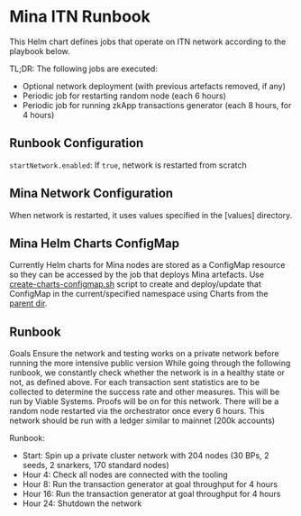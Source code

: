 # Mina ITN Runbook

This Helm chart defines jobs that operate on ITN network according to the playbook below.

TL;DR: The following jobs are executed:
- Optional network deployment (with previous artefacts removed, if any)
- Periodic job for restarting random node (each 6 hours)
- Periodic job for running zkApp transactions generator (each 8 hours, for 4 hours)

## Runbook Configuration

`startNetwork.enabled`: If `true`, network is restarted from scratch

## Mina Network Configuration

When network is restarted, it uses values specified in the [values] directory.

## Mina Helm Charts ConfigMap

Currently Helm charts for Mina nodes are stored as a ConfigMap resource so they
can be accessed by the job that deploys Mina artefacts. Use
[create-charts-configmap.sh](create-charts-configmap.sh) script to create and
deploy/update that ConfigMap in the current/specified namespace using Charts
from the [parent dir](..).

## Runbook

Goals
Ensure the network and testing works on a private network before running the more intensive public version
While going through the following runbook, we constantly check whether the network is in a healthy state or not, as defined above. For each transaction sent statistics are to be collected to determine the success rate and other measures.
This will be run by Viable Systems. Proofs will be on for this network.
There will be a random node restarted via the orchestrator once every 6 hours.
This network should be run with a ledger similar to mainnet (200k accounts)

Runbook:

- Start: Spin up a private cluster network with 204 nodes (30 BPs, 2 seeds, 2 snarkers, 170 standard nodes)
- Hour 4: Check all nodes are connected with the tooling
- Hour 8: Run the transaction generator at goal throughput for 4 hours
- Hour 16: Run the transaction generator at goal throughput for 4 hours
- Hour 24: Shutdown the network

